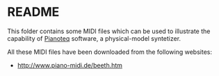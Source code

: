 # README

This folder contains some MIDI files which can be used to illustrate the capability of [Pianoteq]() software, a physical-model syntetizer.

All these MIDI files have been downloaded from the following websites:
* http://www.piano-midi.de/beeth.htm
